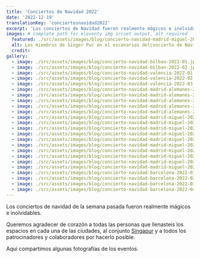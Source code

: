 ```yaml
---
title: 'Conciertos de Navidad 2022'
date: '2022-12-19'
translationKey: 'conciertosnavidad2022'
excerpt: 'Los conciertos de Navidad fueron realmente mágicos e inolvidables. Queremos agradecer de corazón a todas las personas que llenasteis los espacios en cada una de las ciudades.'
images: # complete path for eleventy img srcset output, alt required
  featured: ./src/assets/images/blog/concierto-navidad-madrid-miguel-2022-04.jpg
  alt: Los miembros de Singer Pur en el escanarios delconcierto de Navidad de Madrid
  credit:
gallery:
  - image: ./src/assets/images/blog/concierto-navidad-bilbao-2022-01.jpg
  - image: ./src/assets/images/blog/concierto-navidad-bilbao-2022-02.jpg
  - image: ./src/assets/images/blog/concierto-navidad-valencia-2022-01.jpg
  - image: ./src/assets/images/blog/concierto-navidad-valencia-2022-02.jpg
  - image: ./src/assets/images/blog/concierto-navidad-valencia-2022-03.jpg
  - image: ./src/assets/images/blog/concierto-navidad-madrid-alemanes-2022-01.jpg
  - image: ./src/assets/images/blog/concierto-navidad-madrid-alemanes-2022-02.jpg
  - image: ./src/assets/images/blog/concierto-navidad-madrid-alemanes-2022-03.jpg
  - image: ./src/assets/images/blog/concierto-navidad-madrid-alemanes-2022-04.jpg
  - image: ./src/assets/images/blog/concierto-navidad-madrid-alemanes-2022-05.jpg
  - image: ./src/assets/images/blog/concierto-navidad-madrid-miguel-2022-01.jpg
  - image: ./src/assets/images/blog/concierto-navidad-madrid-miguel-2022-02.jpg
  - image: ./src/assets/images/blog/concierto-navidad-madrid-miguel-2022-03.jpg
  - image: ./src/assets/images/blog/concierto-navidad-madrid-miguel-2022-04.jpg
  - image: ./src/assets/images/blog/concierto-navidad-madrid-miguel-2022-05.jpg
  - image: ./src/assets/images/blog/concierto-navidad-madrid-miguel-2022-06.jpg
  - image: ./src/assets/images/blog/concierto-navidad-madrid-miguel-2022-07.jpg
  - image: ./src/assets/images/blog/concierto-navidad-madrid-miguel-2022-08.jpg
  - image: ./src/assets/images/blog/concierto-navidad-madrid-miguel-2022-09.jpg
  - image: ./src/assets/images/blog/concierto-navidad-madrid-miguel-2022-10.jpg
  - image: ./src/assets/images/blog/concierto-navidad-barcelona-2022-01.jpg
  - image: ./src/assets/images/blog/concierto-navidad-barcelona-2022-02.jpg
  - image: ./src/assets/images/blog/concierto-navidad-barcelona-2022-03.jpg
  - image: ./src/assets/images/blog/concierto-navidad-barcelona-2022-04.jpg
---
```


Los conciertos de navidad de la semana pasada fueron realmente mágicos e inolvidables.

Queremos agradecer de corazón a todas las personas que llenasteis los espacios en cada una de las ciudades, al conjunto [Singapur](/es/artistas/singer-pur/) y a todos los patrocinadores y colaboradores por hacerlo posible.

Aquí compartimos algunas fotografías de los eventos.
